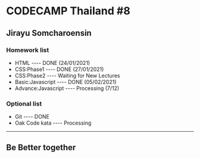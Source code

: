 # CODECAMP Thailand #8 

## Jirayu Somcharoensin 

### Homework list
+ HTML ---- DONE (24/01/2021)
+ CSS:Phase1  ---- DONE (27/01/2021)
+ CSS:Phase2 ---- Waiting for New Lectures
+ Basic:Javascript ---- DONE (05/02/2021)
+ Advance:Javascript ---- Processing (7/12)  
  
### Optional list
+ Git  ---- DONE
+ Oak Code kata ---- Processing
___
## Be Better together 
